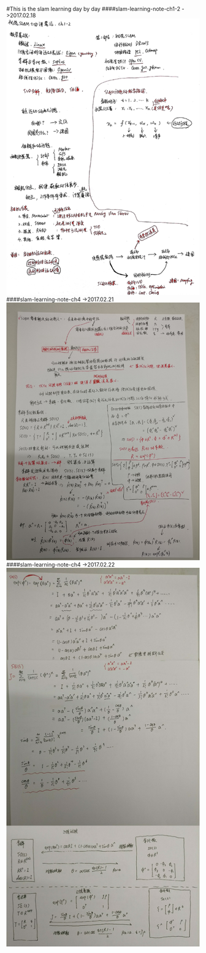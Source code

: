 #This is the slam learning day by day
####slam-learning-note-ch1-2 ->2017.02.18
![slam-learning-note-ch1-2](image/note-ch1-2.jpg)
####slam-learning-note-ch4 ->2017.02.21
![slam-learning-note-ch4](image/note-ch4part1.jpg)
####slam-learning-note-ch4 ->2017.02.22
![slam-learning-note-ch4](image/note-ch4part2.jpg)